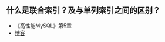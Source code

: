 

## 什么是联合索引？及与单列索引之间的区别？
+ 《高性能MySQL》第5章
+ [博客](https://blog.csdn.net/Abysscarry/article/details/80792876)

